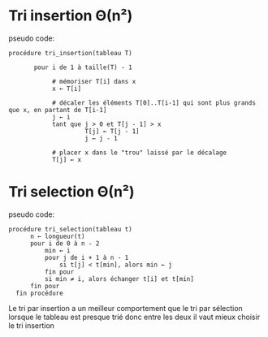 # Tri insertion  Θ(n²)
pseudo code:
```
procédure tri_insertion(tableau T)
  
       pour i de 1 à taille(T) - 1

            # mémoriser T[i] dans x
            x ← T[i]                            

            # décaler les éléments T[0]..T[i-1] qui sont plus grands que x, en partant de T[i-1]
            j ← i                               
            tant que j > 0 et T[j - 1] > x
                     T[j] ← T[j - 1]
                     j ← j - 1

            # placer x dans le "trou" laissé par le décalage
            T[j] ← x                            

```

# Tri selection Θ(n²)
pseudo code:
```
procédure tri_selection(tableau t)
      n ← longueur(t) 
      pour i de 0 à n - 2
          min ← i       
          pour j de i + 1 à n - 1
              si t[j] < t[min], alors min ← j
          fin pour
          si min ≠ i, alors échanger t[i] et t[min]
      fin pour
  fin procédure
```

Le tri par insertion a un meilleur comportement que le tri par sélection lorsque le tableau est presque trié donc entre les deux il vaut mieux choisir le tri insertion